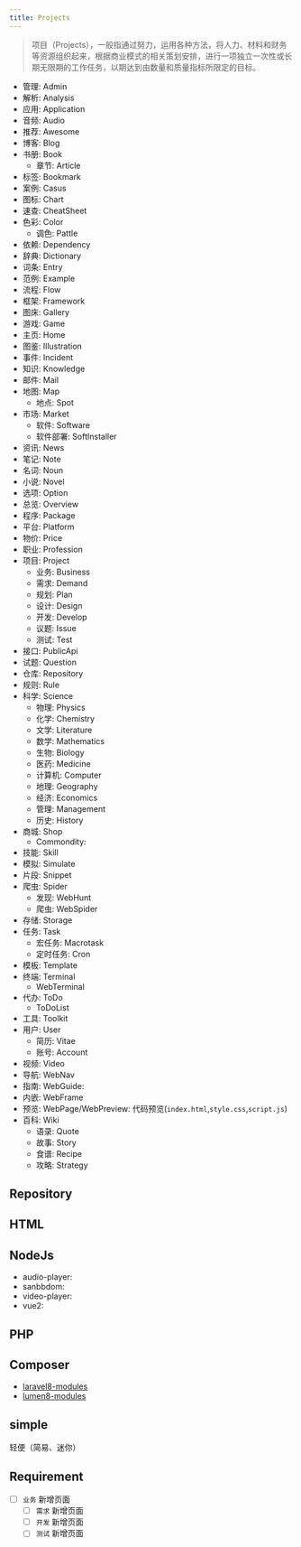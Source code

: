 ```yaml
---
title: Projects
---
```

> 项目（Projects），一般指通过努力，运用各种方法，将人力、材料和财务等资源组织起来，根据商业模式的相关策划安排，进行一项独立一次性或长期无限期的工作任务，以期达到由数量和质量指标所限定的目标。

- 管理: Admin
- 解析: Analysis
- 应用: Application
- 音频: Audio
- 推荐: Awesome
- 博客: Blog
- 书册: Book
  - 章节: Article
- 标签: Bookmark
- 案例: Casus
- 图标: Chart
- 速查: CheatSheet
- 色彩: Color
  - 调色: Pattle
- 依赖: Dependency
- 辞典: Dictionary
- 词条: Entry
- 范例: Example
- 流程: Flow
- 框架: Framework
- 图床: Gallery
- 游戏: Game
- 主页: Home
- 图鉴: Illustration
- 事件: Incident
- 知识: Knowledge
- 邮件: Mail
- 地图: Map
  - 地点: Spot
- 市场: Market
  - 软件: Software
  - 软件部署: SoftInstaller
- 资讯: News
- 笔记: Note
- 名词: Noun
- 小说: Novel
- 选项: Option
- 总览: Overview
- 程序: Package
- 平台: Platform
- 物价: Price
- 职业: Profession
- 项目: Project
  - 业务: Business
  - 需求: Demand
  - 规划: Plan
  - 设计: Design
  - 开发: Develop
  - 议题: Issue
  - 测试: Test
- 接口: PublicApi
- 试题: Question
- 仓库: Repository
- 规则: Rule
- 科学: Science
  - 物理: Physics
  - 化学: Chemistry
  - 文学: Literature
  - 数学: Mathematics
  - 生物: Biology
  - 医药: Medicine
  - 计算机: Computer
  - 地理: Geography
  - 经济: Economics
  - 管理: Management
  - 历史: History
- 商城: Shop
  - Commondity:
- 技能: Skill
- 模拟: Simulate
- 片段: Snippet
- 爬虫: Spider
  - 发现: WebHunt
  - 爬虫: WebSpider
- 存储: Storage
- 任务: Task
  - 宏任务: Macrotask
  - 定时任务: Cron
- 模板: Template
- 终端: Terminal
  - WebTerminal
- 代办: ToDo
  - ToDoList
- 工具: Toolkit
- 用户: User
  - 简历: Vitae
  - 账号: Account
- 视频: Video
- 导航: WebNav
- 指南: WebGuide:
- 内嵌: WebFrame
- 预览: WebPage/WebPreview: 代码预览(`index.html`,`style.css`,`script.js`)
- 百科: Wiki
  - 语录: Quote
  - 故事: Story
  - 食谱: Recipe
  - 攻略: Strategy

## Repository

## HTML

## NodeJs

- audio-player:
- sanbbdom:
- video-player:
- vue2:

## PHP

## Composer

- [laravel8-modules](./composer/laravel8-modules.md)
- [lumen8-modules](./composer/lumen8-modules.md)

## simple

轻便（简易、迷你）

## Requirement

- [ ] `业务` 新增页面
  - [ ] `需求` 新增页面
  - [ ] `开发` 新增页面
  - [ ] `测试` 新增页面
